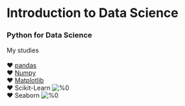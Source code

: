 # Introduction to Data Science
### Python for Data Science
My studies <br/><br/>
:hearts: [pandas](https://github.com/sucremad/IntroDataScience/tree/main/pandas) <br/>
:hearts: [Numpy](https://github.com/sucremad/IntroDataScience/tree/main/NumPy) </t>   <br/>
:hearts: [Matplotlib](https://github.com/sucremad/IntroDataScience/tree/main/matplotlib)  </t>  <br/>
:hearts: Scikit-Learn  </t> ![%0](https://progress-bar.dev/0) <br/>
:hearts: Seaborn  </t> ![%0](https://progress-bar.dev/0) <br/>


